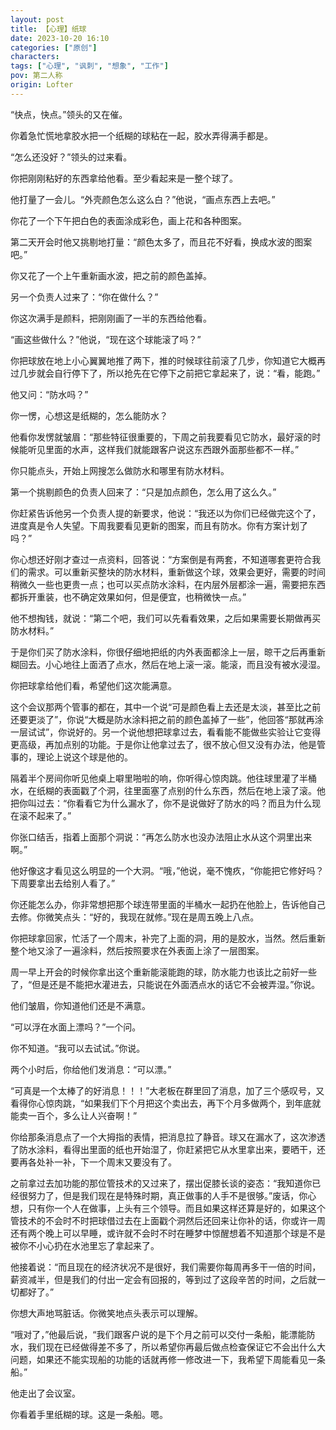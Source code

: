 ```yaml
---
layout: post
title: 【心理】纸球
date: 2023-10-20 16:10
categories: ["原创"]
characters: 
tags: ["心理", "讽刺", "想象", "工作"]
pov: 第二人称
origin: Lofter
---
```


“快点，快点。”领头的又在催。

你着急忙慌地拿胶水把一个纸糊的球粘在一起，胶水弄得满手都是。

“怎么还没好？”领头的过来看。

你把刚刚粘好的东西拿给他看。至少看起来是一整个球了。

他打量了一会儿。“外壳颜色怎么这么白？”他说，“画点东西上去吧。”

你花了一个下午把白色的表面涂成彩色，画上花和各种图案。

第二天开会时他又挑剔地打量：“颜色太多了，而且花不好看，换成水波的图案吧。”

你又花了一个上午重新画水波，把之前的颜色盖掉。

另一个负责人过来了：“你在做什么？”

你这次满手是颜料，把刚刚画了一半的东西给他看。

“画这些做什么？”他说，“现在这个球能滚了吗？”

你把球放在地上小心翼翼地推了两下，推的时候球往前滚了几步，你知道它大概再过几步就会自行停下了，所以抢先在它停下之前把它拿起来了，说：“看，能跑。”

他又问：“防水吗？”

你一愣，心想这是纸糊的，怎么能防水？

他看你发愣就皱眉：“那些特征很重要的，下周之前我要看见它防水，最好滚的时候能听见里面的水声，这样我们就能跟客户说这东西跟外面那些都不一样。”

你只能点头，开始上网搜怎么做防水和哪里有防水材料。

第一个挑剔颜色的负责人回来了：“只是加点颜色，怎么用了这么久。”

你赶紧告诉他另一个负责人提的新要求，他说：“我还以为你们已经做完这个了，进度真是令人失望。下周我要看见更新的图案，而且有防水。你有方案计划了吗？”

你心想还好刚才查过一点资料，回答说：“方案倒是有两套，不知道哪套更符合我们的需求。可以重新买整块的防水材料，重新做这个球，效果会更好，需要的时间稍微久一些也更贵一点；也可以买点防水涂料，在内层外层都涂一遍，需要把东西都拆开重装，也不确定效果如何，但是便宜，也稍微快一点。”

他不想掏钱，就说：“第二个吧，我们可以先看看效果，之后如果需要长期做再买防水材料。”

于是你们买了防水涂料，你很仔细地把纸的内外表面都涂上一层，晾干之后再重新糊回去。小心地往上面洒了点水，然后在地上滚一滚。能滚，而且没有被水浸湿。

你把球拿给他们看，希望他们这次能满意。

这个会议那两个管事的都在，其中一个说“可是颜色看上去还是太淡，甚至比之前还要更淡了”，你说“大概是防水涂料把之前的颜色盖掉了一些”，他回答“那就再涂一层试试”，你说好的。另一个说他想把球拿过去，看看能不能做些实验让它变得更高级，再加点别的功能。于是你让他拿过去了，很不放心但又没有办法，他是管事的，理论上说这个球是他的。

隔着半个房间你听见他桌上噼里啪啦的响，你听得心惊肉跳。他往球里灌了半桶水，在纸糊的表面戳了个洞，往里面塞了点别的什么东西，然后在地上滚了滚。他把你叫过去：“你看看它为什么漏水了，你不是说做好了防水的吗？而且为什么现在滚不起来了。”

你张口结舌，指着上面那个洞说：“再怎么防水也没办法阻止水从这个洞里出来啊。”

他好像这才看见这么明显的一个大洞。“哦，”他说，毫不愧疚，“你能把它修好吗？下周要拿出去给别人看了。”

你还能怎么办，你非常想把那个球连带里面的半桶水一起扔在他脸上，告诉他自己去修。你微笑点头：“好的，我现在就修。”现在是周五晚上八点。

你把球拿回家，忙活了一个周末，补完了上面的洞，用的是胶水，当然。然后重新整个地又涂了一遍涂料，然后按照要求在外表面上涂了一层图案。

周一早上开会的时候你拿出这个重新能滚能跑的球，防水能力也该比之前好一些了，“但是还是不能把水灌进去，只能说在外面洒点水的话它不会被弄湿。”你说。

他们皱眉，你知道他们还是不满意。

“可以浮在水面上漂吗？”一个问。

你不知道。“我可以去试试。”你说。

两个小时后，你给他们发消息：“可以漂。”

“可真是一个太棒了的好消息！！！”大老板在群里回了消息，加了三个感叹号，又看得你心惊肉跳，“如果我们下个月把这个卖出去，再下个月多做两个，到年底就能卖一百个，多么让人兴奋啊！”

你给那条消息点了一个大拇指的表情，把消息拉了静音。球又在漏水了，这次渗透了防水涂料，看得出里面的纸也开始湿了，你赶紧把它从水里拿出来，要晒干，还要再各处补一补，下一个周末又要没有了。

之前拿过去加功能的那位管技术的又过来了，摆出促膝长谈的姿态：“我知道你已经很努力了，但是我们现在是特殊时期，真正做事的人手不是很够。”废话，你心想，只有你一个人在做事，上头有三个领导。而且如果这样还算是好的，如果这个管技术的不会时不时把球借过去在上面戳个洞然后还回来让你补的话，你或许一周还有两个晚上可以早睡，或许就不会时不时在睡梦中惊醒想着不知道那个球是不是被你不小心扔在水池里忘了拿起来了。

他接着说：“而且现在的经济状况不是很好，我们需要你每周再多干一倍的时间，薪资减半，但是我们的付出一定会有回报的，等到过了这段辛苦的时间，之后就一切都好了。”

你想大声地骂脏话。你微笑地点头表示可以理解。

“哦对了，”他最后说，“我们跟客户说的是下个月之前可以交付一条船，能漂能防水，我们现在已经做得差不多了，所以希望你再最后做点检查保证它不会出什么大问题，如果还不能实现船的功能的话就再修一修改进一下，我希望下周能看见一条船。”

他走出了会议室。

你看着手里纸糊的球。这是一条船。嗯。
